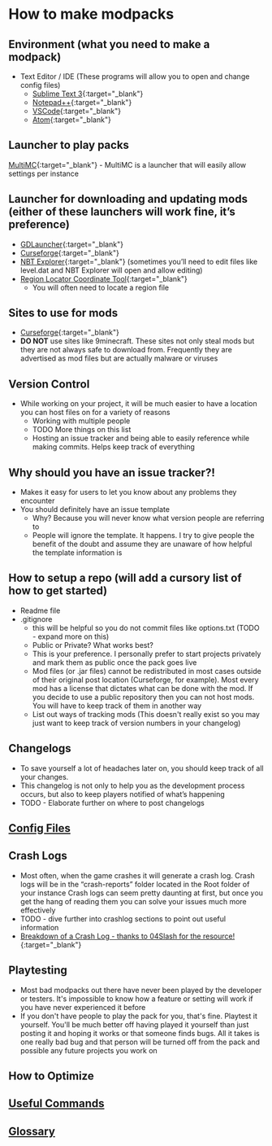 # How to make modpacks

## Environment (what you need to make a modpack)
- Text Editor / IDE (These programs will allow you to open and change config files)
    - [Sublime Text 3](https://www.sublimetext.com/3){:target="_blank"}
    - [Notepad++](https://notepad-plus-plus.org/){:target="_blank"}
    - [VSCode](https://code.visualstudio.com/){:target="_blank"}
    - [Atom](https://atom.io/){:target="_blank"}


## Launcher to play packs
[MultiMC](https://multimc.org/){:target="_blank"} - MultiMC is a launcher that will easily allow settings per instance


## Launcher for downloading and updating mods (either of these launchers will work fine, it’s preference)
- [GDLauncher](https://gdevs.io/){:target="_blank"}
- [Curseforge](https://curseforge.overwolf.com/){:target="_blank"}
- [NBT Explorer](https://github.com/jaquadro/NBTExplorer/releases){:target="_blank"} (sometimes you’ll need to edit files like level.dat and NBT Explorer will open and allow editing)
- [Region Locator Coordinate Tool](https://dinnerbone.com/minecraft/tools/coordinates/){:target="_blank"}
    - You will often need to locate a region file


## Sites to use for mods
- [Curseforge](https://www.curseforge.com/minecraft/mc-mods){:target="_blank"}
- **DO NOT** use sites like 9minecraft. These sites not only steal mods but they are not always safe to download from. Frequently they are advertised as mod files but are actually malware or viruses


## Version Control 
- While working on your project, it will be much easier to have a location you can host files on for a variety of reasons
    - Working with multiple people
    - TODO More things on this list
    - Hosting an issue tracker and being able to easily reference while making commits. Helps keep track of everything


## Why should you have an issue tracker?!
- Makes it easy for users to let you know about any problems they encounter
- You should definitely have an issue template
    - Why? Because you will never know what version people are referring to
    - People will ignore the template. It happens. I try to give people the benefit of the doubt and assume they are unaware of how helpful the template information is


## How to setup a repo (will add a cursory list of how to get started)
- Readme file
- .gitignore
    - this will be helpful so you do not commit files like options.txt (TODO - expand more on this)
    - Public or Private? What works best?
    - This is your preference. I personally prefer to start projects privately and mark them as public once the pack goes live
    - Mod files (or .jar files) cannot be redistributed in most cases outside of their original post location (Curseforge, for example). Most every mod has a license that dictates what can be done with the mod. If you decide to use a public repository then you can not host mods. You will have to keep track of them in another way
    - List out ways of tracking mods (This doesn't really exist so you may just want to keep track of version numbers in your changelog)


## Changelogs
- To save yourself a lot of headaches later on, you should keep track of all your changes. 
- This changelog is not only to help you as the development process occurs, but also to keep players notified of what’s happening
- TODO - Elaborate further on where to post changelogs


## [**Config Files**](/config-files)


## Crash Logs
- Most often, when the game crashes it will generate a crash log. Crash logs will be in the “crash-reports” folder located in the Root folder of your instance
Crash logs can seem pretty daunting at first, but once you get the hang of reading them you can solve your issues much more effectively
- TODO - dive further into crashlog sections to point out useful information
- [Breakdown of a Crash Log - thanks to 04Slash for the resource!](https://github.com/04Slash/Breaking-Down-Minecraft-Forge-Crash-Reports/wiki/Reading-Crash-Reports){:target="_blank"}


## Playtesting
- Most bad modpacks out there have never been played by the developer or testers. It's impossible to know how a feature or setting will work if you have never experienced it before
- If you don't have people to play the pack for you, that's fine. Playtest it yourself. You'll be much better off having played it yourself than just posting it and hoping it works or that someone finds bugs. All it takes is one really bad bug and that person will be turned off from the pack and possible any future projects you work on


## How to Optimize

## [**Useful Commands**](/commands)
## [**Glossary**](/glossary)